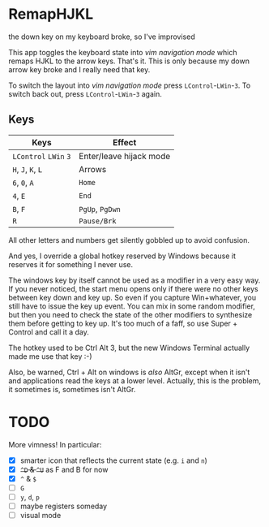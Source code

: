 RemapHJKL
=========

the down key on my keyboard broke, so I've improvised

This app toggles the keyboard state into *vim navigation mode* which remaps HJKL to the arrow keys. That's it. This is only because my down arrow key broke and I really need that key.

To switch the layout into *vim navigation mode* press `LControl`-`LWin`-`3`. To switch back out, press `LControl`-`LWin`-`3` again.

Keys
----

| Keys                  | Effect                       |
|-----------------------|------------------------------|
| `LControl` `LWin` `3` | Enter/leave hijack mode      |
| `H`, `J`, `K`, `L`    | Arrows                       |
| `6`, `0`, `A`         | `Home`                       |
| `4`, `E`              | `End`                        |
| `B`, `F`              | `PgUp`, `PgDwn`              |
| `R`                   | `Pause/Brk`                  |

All other letters and numbers get silently gobbled up to avoid confusion.

And yes, I override a global hotkey reserved by Windows because it reserves it for something I never use.

The windows key by itself cannot be used as a modifier in a very easy way.
If you never noticed, the start menu opens only if there were no other keys
between key down and key up. So even if you capture Win+whatever, you still
have to issue the key up event. You can mix in some random modifier, but then
you need to check the state of the other modifiers to synthesize them before
getting to key up. It's too much of a faff, so use Super + Control and call
it a day.

The hotkey used to be Ctrl Alt 3, but the new Windows Terminal actually made
me use that key :-)

Also, be warned, Ctrl + Alt on windows is *also* AltGr, except when it isn't
and applications read the keys at a lower level. Actually, this is the problem,
it sometimes is, sometimes isn't AltGr.

TODO
====

More vimness! In particular:

* [x] smarter icon that reflects the current state (e.g. `i` and `n`)
* [x] ~~`^D` & `^U`~~ as F and B for now
* [x] `^` & `$`
* [ ] `G`
* [ ] `y`, `d`, `p`
* [ ] maybe registers someday
* [ ] visual mode
